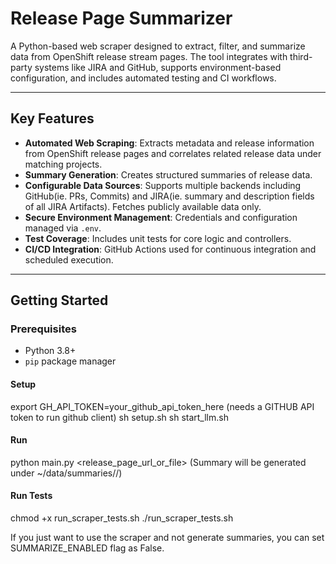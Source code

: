# Release Page Summarizer

A Python-based web scraper designed to extract, filter, and summarize data from OpenShift release stream pages. The tool integrates with third-party systems like JIRA and GitHub, supports environment-based configuration, and includes automated testing and CI workflows.

---

## Key Features

- **Automated Web Scraping**: Extracts metadata and release information from OpenShift release pages and correlates related release data under matching projects.
- **Summary Generation**: Creates structured summaries of release data.
- **Configurable Data Sources**: Supports multiple backends including GitHub(ie. PRs, Commits) and JIRA(ie. summary and description fields of all JIRA Artifacts). Fetches publicly available data only.
- **Secure Environment Management**: Credentials and configuration managed via `.env`.
- **Test Coverage**: Includes unit tests for core logic and controllers.
- **CI/CD Integration**: GitHub Actions used for continuous integration and scheduled execution.

---

## Getting Started

### Prerequisites

- Python 3.8+
- `pip` package manager

#### Setup
export GH_API_TOKEN=your_github_api_token_here (needs a GITHUB API token to run github client)
sh setup.sh
sh start_llm.sh

#### Run
python main.py <release_page_url_or_file> (Summary will be generated under ~/data/summaries/<release-version>/)

#### Run Tests
chmod +x run_scraper_tests.sh
./run_scraper_tests.sh

If you just want to use the scraper and not generate summaries, you can set SUMMARIZE_ENABLED flag as False.
